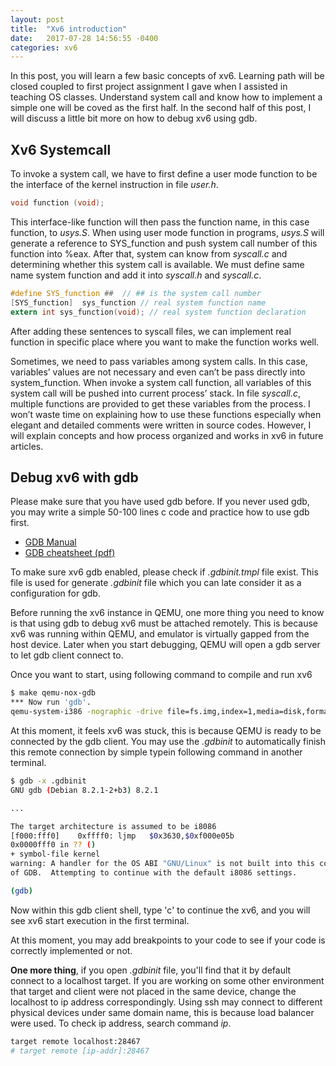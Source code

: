 ```yaml
---
layout: post
title:  "Xv6 introduction"
date:   2017-07-28 14:56:55 -0400
categories: xv6
---
```


In this post, you will learn a few basic concepts of xv6. Learning path will be closed coupled to first project assignment I gave when I assisted in teaching OS classes.
Understand system call and know how to implement a simple one will be coved as the first half.
In the second half of this post, I will discuss a little bit more on how to debug xv6 using gdb.  

## Xv6 Systemcall

To invoke a system call, we have to first define a user mode function to be the interface of the kernel instruction  in file *user.h*.

~~~~c
void function (void);
~~~~

This interface-like function will then pass the function name, in this case function, to *usys.S*. When using user mode function in programs, *usys.S* will generate a reference to SYS_function and push system call number of this function into %eax. After that, system can know from *syscall.c* and determining whether this system call is available. We must define same name system function and add it into *syscall.h* and *syscall.c*.

~~~~c
#define SYS_function ##  // ## is the system call number
[SYS_function]  sys_function // real system function name
extern int sys_function(void); // real system function declaration
~~~~

After adding these sentences to syscall files, we can implement real function in specific place where you want to make the function works well.

Sometimes, we need to pass variables among system calls. In this case, variables’ values are not necessary and even can’t be pass directly into system_function. When invoke a system call function, all variables of this system call will be pushed into current process’ stack. In file *syscall.c*, multiple functions are provided to get these variables from the process. I won’t waste time on explaining how to use these functions especially when elegant and detailed comments were written in source codes. However, I will explain concepts and how process organized and works in xv6 in future articles.

## Debug xv6 with gdb

Please make sure that you have used gdb before.
If you never used gdb, you may write a simple 50-100 lines c code and practice how to use gdb first.
  
- [GDB Manual](https://sourceware.org/gdb/current/onlinedocs/gdb/)
- [GDB cheatsheet (pdf)](https://darkdust.net/files/GDB%20Cheat%20Sheet.pdf)
  
To make sure xv6 gdb enabled, please check if *.gdbinit.tmpl* file exist.
This file is used for generate *.gdbinit* file which you can late consider it as a configuration for gdb.
  
Before running the xv6 instance in QEMU, one more thing you need to know is that using gdb to debug xv6 must be attached remotely.
This is because xv6 was running within QEMU, and emulator is virtually gapped from the host device.
Later when you start debugging, QEMU will open a gdb server to let gdb client connect to.
  
Once you want to start, using following command to compile and run xv6

~~~~bash
$ make qemu-nox-gdb
*** Now run 'gdb'.
qemu-system-i386 -nographic -drive file=fs.img,index=1,media=disk,format=raw -drive file=xv6.img,index=0,media=disk,format=raw -smp 2 7
~~~~

At this moment, it feels xv6 was stuck, this is because QEMU is ready to be connected by the gdb client.
You may use the *.gdbinit* to automatically finish this remote connection by simple typein following command in another terminal.

~~~~bash
$ gdb -x .gdbinit
GNU gdb (Debian 8.2.1-2+b3) 8.2.1

...

The target architecture is assumed to be i8086
[f000:fff0]    0xffff0: ljmp   $0x3630,$0xf000e05b
0x0000fff0 in ?? ()
+ symbol-file kernel
warning: A handler for the OS ABI "GNU/Linux" is not built into this configuration
of GDB.  Attempting to continue with the default i8086 settings.

(gdb) 
~~~~

Now within this gdb client shell, type 'c' to continue the xv6, and you will see xv6 start execution in the first terminal.
  
At this moment, you may add breakpoints to your code to see if your code is correctly implemented or not.
  
**One more thing**, if you open *.gdbinit* file, you'll find that it by default connect to a localhost target.
If you are working on some other environment that target and client were not placed in the same device, change the localhost to ip address correspondingly.
Using ssh may connect to different physical devices under same domain name, this is because load balancer were used. To check ip address, search command *ip*.

~~~~bash
target remote localhost:28467
# target remote [ip-addr]:28467
~~~~
